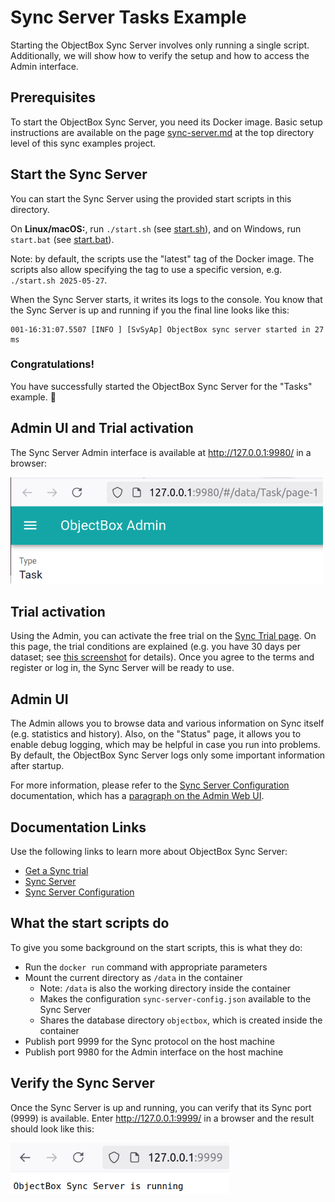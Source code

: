 # Sync Server Tasks Example

Starting the ObjectBox Sync Server involves only running a single script.
Additionally, we will show how to verify the setup and how to access the Admin interface.

## Prerequisites

To start the ObjectBox Sync Server, you need its Docker image.
Basic setup instructions are available on the page [sync-server.md](../../sync-server.md)
at the top directory level of this sync examples project.

## Start the Sync Server

You can start the Sync Server using the provided start scripts in this directory.

On **Linux/macOS:**, run `./start.sh` (see [start.sh](start.sh)), and on Windows, run `start.bat` (see [start.bat](start.bat)).

Note: by default, the scripts use the "latest" tag of the Docker image.
The scripts also allow specifying the tag to use a specific version, e.g. `./start.sh 2025-05-27`.

When the Sync Server starts, it writes its logs to the console.
You know that the Sync Server is up and running if you the final line looks like this:

```text
001-16:31:07.5507 [INFO ] [SvSyAp] ObjectBox sync server started in 27 ms
```

### Congratulations!

You have successfully started the ObjectBox Sync Server for the "Tasks" example. 🎉

## Admin UI and Trial activation

The Sync Server Admin interface is available at http://127.0.0.1:9980/ in a browser:

<img src="images/sync-server-admin.png" alt="ObjectBox Admin web application" width="500">

## Trial activation

Using the Admin, you can activate the free trial on the [Sync Trial page](http://127.0.0.1:9980/#/sync-trial).
On this page, the trial conditions are explained (e.g. you have 30 days per dataset;
see [this screenshot](images/objectbox-admin-sync-trial.webp) for details).
Once you agree to the terms and register or log in, the Sync Server will be ready to use.

## Admin UI

The Admin allows you to browse data and various information on Sync itself (e.g. statistics and history).
Also, on the "Status" page, it allows you to enable debug logging,
which may be helpful in case you run into problems.
By default, the ObjectBox Sync Server logs only some important information after startup.

For more information,
please refer to the [Sync Server Configuration](https://sync.objectbox.io/sync-server-configuration) documentation,
which has a [paragraph on the Admin Web UI](https://sync.objectbox.io/objectbox-sync-server#admin-web-ui).

## Documentation Links

Use the following links to learn more about ObjectBox Sync Server:

- [Get a Sync trial](https://objectbox.io/sync/)
- [Sync Server](https://sync.objectbox.io/objectbox-sync-server)
- [Sync Server Configuration](https://sync.objectbox.io/sync-server-configuration)

## What the start scripts do

To give you some background on the start scripts, this is what they do:

- Run the `docker run` command with appropriate parameters
- Mount the current directory as `/data` in the container
  - Note: `/data` is also the working directory inside the container
  - Makes the configuration `sync-server-config.json` available to the Sync Server
  - Shares the database directory `objectbox`, which is created inside the container
- Publish port 9999 for the Sync protocol on the host machine
- Publish port 9980 for the Admin interface on the host machine

## Verify the Sync Server

Once the Sync Server is up and running, you can verify that its Sync port (9999) is available.
Enter http://127.0.0.1:9999/ in a browser and the result should look like this:

<img src="images/sync-server-verify-sync-port.png" alt="ObjectBox Sync Server is running" width="350">
